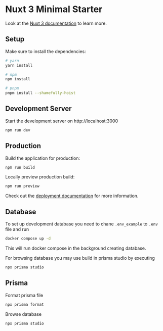 # Nuxt 3 Minimal Starter

Look at the [Nuxt 3 documentation](https://nuxt.com/docs/getting-started/introduction) to learn more.

## Setup

Make sure to install the dependencies:

```bash
# yarn
yarn install

# npm
npm install

# pnpm
pnpm install --shamefully-hoist
```

## Development Server

Start the development server on http://localhost:3000

```bash
npm run dev
```

## Production

Build the application for production:

```bash
npm run build
```

Locally preview production build:

```bash
npm run preview
```

Check out the [deployment documentation](https://nuxt.com/docs/getting-started/deployment) for more information.

## Database

To set up development database you need to chane `.env_example` to `.env` file and run

```bash
docker compose up -d 
```

This will run docker compose in the background creating database.

For browsing database you may use build in prisma studio by executing

```bash
npx prisma studio
```

## Prisma

Format prisma file

```bash
npx prisma format
```

Browse database

```bash
npx prisma studio
```